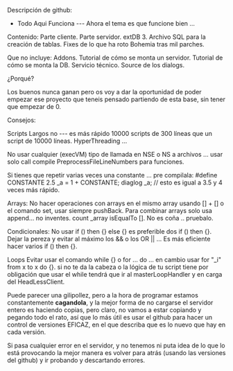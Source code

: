 ﻿Descripción de github:

- Todo Aqui Funciona --- Ahora el tema es que funcione bien ...

Contenido:
Parte cliente.
Parte servidor.
extDB 3.
Archivo SQL para la creación de tablas.
Fixes de lo que ha roto Bohemia tras mil parches.

Que no incluye:
Addons.
Tutorial de cómo se monta un servidor.
Tutorial de cómo se monta la DB.
Servicio técnico.
Source de los dialogs.

¿Porqué?

Los buenos nunca ganan pero os voy a dar la oportunidad de poder empezar ese proyecto que teneis pensado partiendo de esta base, sin tener que empezar de 0.

Consejos:

Scripts Largos no --- es más rápido 10000 scripts de 300 líneas que un script de 10000 líneas. HyperThreading ... 

No usar cualquier (execVM) tipo de llamada en NSE o NS a archivos ... usar solo call compile PreprocessFileLineNumbers para funciones.

Si tienes que repetir varias veces una constante ... pre compilala:
#define CONSTANTE 2.5
_a = 1 + CONSTANTE;
diaglog _a; // esto es igual a 3.5 y 4 veces más rápido.

Arrays:
No hacer operaciones con arrays en el mismo array usando [] + [] o el comando set, usar siempre pushBack.
Para combinar arrays solo usa append... no inventes.
count _array  isEqualTo  []. No es coña .. pruebalo.

Condicionales:
No usar if () then {} else {} es preferible dos if () then {}.
Dejar la pereza y evitar al máximo los && o los OR || ... Es más eficiente hacer varios if () then {}.

Loops
Evitar usar el comando while {} o for ... do ... en cambio usar for "_i" from x to x do {}.
si no te da la cabeza o la lógica de tu script tiene por obligación que usar el while tendrá que ir al masterLoopHandler y en carga del HeadLessClient.

Puede parecer una gilipollez, pero a la hora de programar estamos constantemente **cagandola**, y la mejor forma de no cargarse el servidor entero es haciendo copias, pero claro, no vamos a estar copiando y pegando todo el rato, así que lo más útil es usar el github para hacer un control de versiones EFICAZ, en el que describa que es lo nuevo que hay en cada versión.

Si pasa cualquier error en el servidor, y no tenemos ni puta idea de lo que lo está provocando la mejor manera es volver para atrás (usando las versiones del github) y ir probando y descartando errores.
